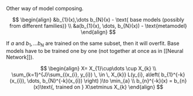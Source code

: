 Other way of model composing. 


$$
\begin{align}
&b_{1}(x),\dots b_{N}(x) - \text{ base models (possibly from different families)}  \\
&a(b_{1}(x), \dots, b_{N}(x)) - \text{metamodel}
\end{align}
$$

If $a$ and $b_{1}, \dots b_{N}$ are trained on the same subset, then it will overfit. Base models have to be trained one by one (not together at once as in [[Neural Network]]). 

$$
\begin{align}
X= X_{1}\cup\dots \cup X_{k} \\
\sum_{k=1}^{J}\sum_{(x_{i}, y_{i}) \, \in \, X_{k}} L(y_{i}, a\left( b_{1}^{-k} (x_{i}), \dots, b_{N}^{-k}(x_{i}) \right) )\to \min_{a} \\
b_{n}^{-k}(x) = b_{n}(x)\text{, trained on } X\setminus X_{k}
\end{align}
$$
